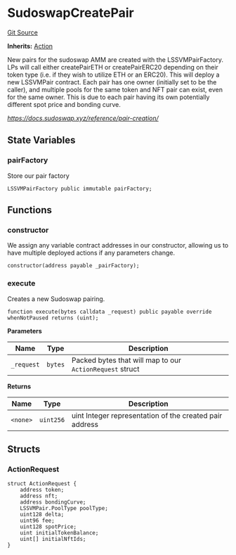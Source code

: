 # SudoswapCreatePair
[Git Source](https://github.com/FloorDAO/floor-v2/blob/fd4de86a192de96d73fe2e56a84ec542b57b1c69/src/contracts/actions/sudoswap/CreatePair.sol)

**Inherits:**
[Action](/src/contracts/actions/Action.sol/contract.Action.md)

New pairs for the sudoswap AMM are created with the LSSVMPairFactory. LPs will call
either createPairETH or createPairERC20 depending on their token type (i.e. if they
wish to utilize ETH or an ERC20). This will deploy a new LSSVMPair contract.
Each pair has one owner (initially set to be the caller), and multiple pools for the
same token and NFT pair can exist, even for the same owner. This is due to each pair
having its own potentially different spot price and bonding curve.

*https://docs.sudoswap.xyz/reference/pair-creation/*


## State Variables
### pairFactory
Store our pair factory


```solidity
LSSVMPairFactory public immutable pairFactory;
```


## Functions
### constructor

We assign any variable contract addresses in our constructor, allowing us
to have multiple deployed actions if any parameters change.


```solidity
constructor(address payable _pairFactory);
```

### execute

Creates a new Sudoswap pairing.


```solidity
function execute(bytes calldata _request) public payable override whenNotPaused returns (uint);
```
**Parameters**

|Name|Type|Description|
|----|----|-----------|
|`_request`|`bytes`|Packed bytes that will map to our `ActionRequest` struct|

**Returns**

|Name|Type|Description|
|----|----|-----------|
|`<none>`|`uint256`|uint Integer representation of the created pair address|


## Structs
### ActionRequest

```solidity
struct ActionRequest {
    address token;
    address nft;
    address bondingCurve;
    LSSVMPair.PoolType poolType;
    uint128 delta;
    uint96 fee;
    uint128 spotPrice;
    uint initialTokenBalance;
    uint[] initialNftIds;
}
```

